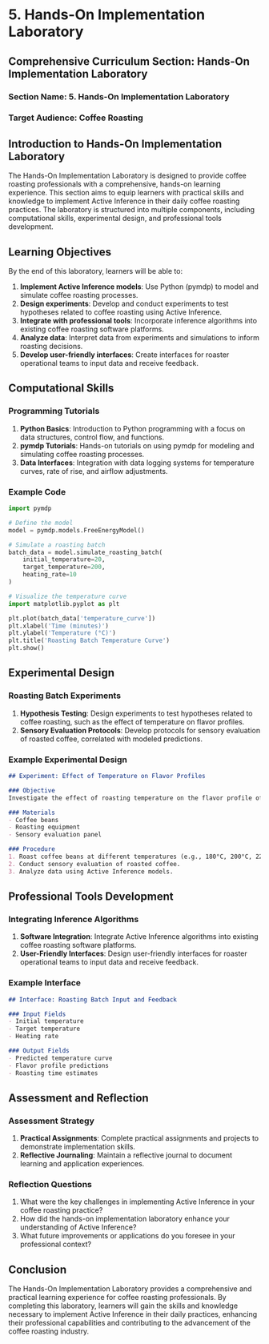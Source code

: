 # 5. Hands-On Implementation Laboratory

## Comprehensive Curriculum Section: Hands-On Implementation Laboratory

### Section Name: 5. Hands-On Implementation Laboratory
### Target Audience: Coffee Roasting

## Introduction to Hands-On Implementation Laboratory

The Hands-On Implementation Laboratory is designed to provide coffee roasting professionals with a comprehensive, hands-on learning experience. This section aims to equip learners with practical skills and knowledge to implement Active Inference in their daily coffee roasting practices. The laboratory is structured into multiple components, including computational skills, experimental design, and professional tools development.

## Learning Objectives

By the end of this laboratory, learners will be able to:

1. **Implement Active Inference models**: Use Python (pymdp) to model and simulate coffee roasting processes.
2. **Design experiments**: Develop and conduct experiments to test hypotheses related to coffee roasting using Active Inference.
3. **Integrate with professional tools**: Incorporate inference algorithms into existing coffee roasting software platforms.
4. **Analyze data**: Interpret data from experiments and simulations to inform roasting decisions.
5. **Develop user-friendly interfaces**: Create interfaces for roaster operational teams to input data and receive feedback.

## Computational Skills

### Programming Tutorials

1. **Python Basics**: Introduction to Python programming with a focus on data structures, control flow, and functions.
2. **pymdp Tutorials**: Hands-on tutorials on using pymdp for modeling and simulating coffee roasting processes.
3. **Data Interfaces**: Integration with data logging systems for temperature curves, rate of rise, and airflow adjustments.

### Example Code

```python
import pymdp

# Define the model
model = pymdp.models.FreeEnergyModel()

# Simulate a roasting batch
batch_data = model.simulate_roasting_batch(
    initial_temperature=20,
    target_temperature=200,
    heating_rate=10
)

# Visualize the temperature curve
import matplotlib.pyplot as plt

plt.plot(batch_data['temperature_curve'])
plt.xlabel('Time (minutes)')
plt.ylabel('Temperature (°C)')
plt.title('Roasting Batch Temperature Curve')
plt.show()
```

## Experimental Design

### Roasting Batch Experiments

1. **Hypothesis Testing**: Design experiments to test hypotheses related to coffee roasting, such as the effect of temperature on flavor profiles.
2. **Sensory Evaluation Protocols**: Develop protocols for sensory evaluation of roasted coffee, correlated with modeled predictions.

### Example Experimental Design

```markdown
## Experiment: Effect of Temperature on Flavor Profiles

### Objective
Investigate the effect of roasting temperature on the flavor profile of coffee.

### Materials
- Coffee beans
- Roasting equipment
- Sensory evaluation panel

### Procedure
1. Roast coffee beans at different temperatures (e.g., 180°C, 200°C, 220°C).
2. Conduct sensory evaluation of roasted coffee.
3. Analyze data using Active Inference models.
```

## Professional Tools Development

### Integrating Inference Algorithms

1. **Software Integration**: Integrate Active Inference algorithms into existing coffee roasting software platforms.
2. **User-Friendly Interfaces**: Design user-friendly interfaces for roaster operational teams to input data and receive feedback.

### Example Interface

```markdown
## Interface: Roasting Batch Input and Feedback

### Input Fields
- Initial temperature
- Target temperature
- Heating rate

### Output Fields
- Predicted temperature curve
- Flavor profile predictions
- Roasting time estimates
```

## Assessment and Reflection

### Assessment Strategy

1. **Practical Assignments**: Complete practical assignments and projects to demonstrate implementation skills.
2. **Reflective Journaling**: Maintain a reflective journal to document learning and application experiences.

### Reflection Questions

1. What were the key challenges in implementing Active Inference in your coffee roasting practice?
2. How did the hands-on implementation laboratory enhance your understanding of Active Inference?
3. What future improvements or applications do you foresee in your professional context?

## Conclusion

The Hands-On Implementation Laboratory provides a comprehensive and practical learning experience for coffee roasting professionals. By completing this laboratory, learners will gain the skills and knowledge necessary to implement Active Inference in their daily practices, enhancing their professional capabilities and contributing to the advancement of the coffee roasting industry.